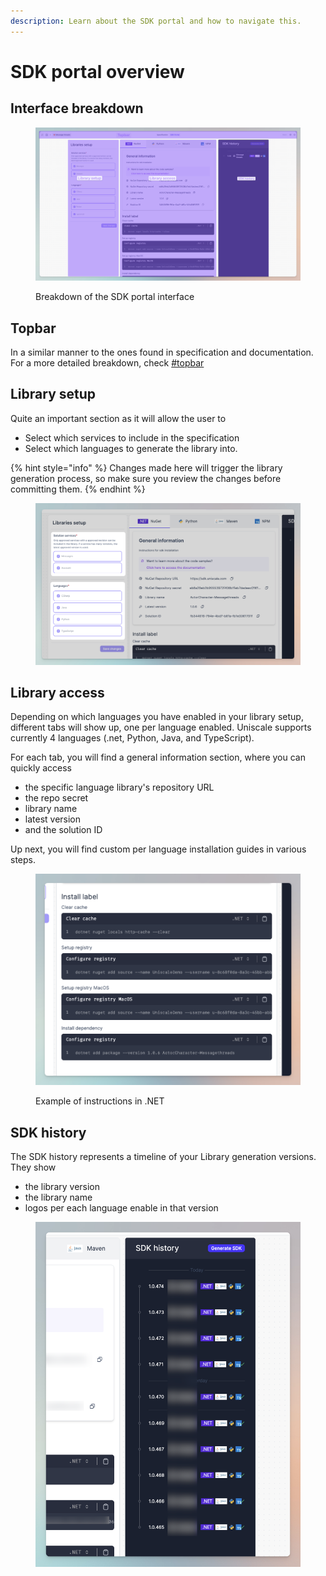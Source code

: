 ```yaml
---
description: Learn about the SDK portal and how to navigate this.
---
```


# SDK portal overview

## Interface breakdown

<figure><img src="../../../.gitbook/assets/CleanShot 2024-04-16 at 18.42.47.png" alt=""><figcaption><p>Breakdown of the SDK portal interface</p></figcaption></figure>

## Topbar

In a similar manner to the ones found in specification and documentation. For a more detailed breakdown, check [#topbar](../../specification/solution-basics/solution-editor-overview.md#topbar "mention")



## Library setup

Quite an important section as it will allow the user to&#x20;

* Select which services to include in the specification&#x20;
* Select which languages to generate the library into.&#x20;

{% hint style="info" %}
Changes made here will trigger the library generation process, so make sure you review the changes before committing them.
{% endhint %}

<figure><img src="../../../.gitbook/assets/CleanShot 2024-04-16 at 18.52.59.png" alt=""><figcaption></figcaption></figure>



## Library access

Depending on which languages you have enabled in your library setup, different tabs will show up, one per language enabled. Uniscale supports currently 4 languages (.net, Python, Java, and TypeScript).

For each tab, you will find a general information section, where you can quickly access&#x20;

* the specific language library's repository URL
* the repo secret
* library name
* latest version
* and the solution ID

Up next, you will find custom per language installation guides in various steps.

<figure><img src="../../../.gitbook/assets/CleanShot 2024-04-16 at 18.57.20.png" alt=""><figcaption><p>Example of instructions in .NET</p></figcaption></figure>

## SDK history

The SDK history represents a timeline of your Library generation versions. They show

* the library version
* the library name
* logos per each language enable in that version

<figure><img src="../../../.gitbook/assets/CleanShot 2024-04-16 at 18.59.03.png" alt=""><figcaption></figcaption></figure>
